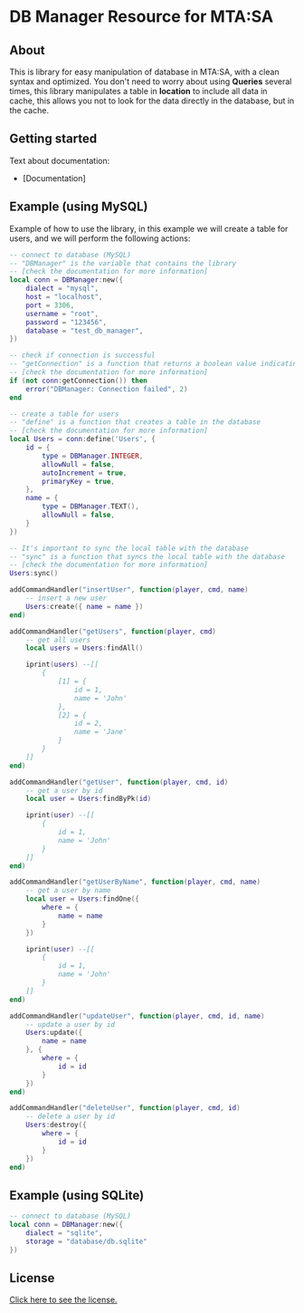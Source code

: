 # DB Manager Resource for MTA:SA

## About

This is library for easy manipulation of database in MTA:SA, with a clean syntax and optimized. You don't need to worry about using **Queries** several times, this library manipulates a table in **location** to include all data in cache, this allows you not to look for the data directly in the database, but in the cache.

## Getting started
Text about documentation:

- [Documentation]

## Example (using MySQL)

Example of how to use the library, in this example we will create a table for users, and we will perform the following actions:

```lua
-- connect to database (MySQL)
-- "DBManager" is the variable that contains the library 
-- [check the documentation for more information]
local conn = DBManager:new({
    dialect = "mysql",
    host = "localhost",
    port = 3306,
    username = "root",
    password = "123456",
    database = "test_db_manager",
})

-- check if connection is successful
-- "getConnection" is a function that returns a boolean value indicating if the connection was successful 
-- [check the documentation for more information]
if (not conn:getConnection()) then
    error("DBManager: Connection failed", 2)
end

-- create a table for users
-- "define" is a function that creates a table in the database 
-- [check the documentation for more information]
local Users = conn:define('Users', {
    id = {
        type = DBManager.INTEGER,
        allowNull = false,
        autoIncrement = true,
        primaryKey = true,
    },
    name = {
        type = DBManager.TEXT(),
        allowNull = false,
    }
})

-- It's important to sync the local table with the database
-- "sync" is a function that syncs the local table with the database 
-- [check the documentation for more information]
Users:sync()

addCommandHandler("insertUser", function(player, cmd, name)
    -- insert a new user
    Users:create({ name = name })
end)

addCommandHandler("getUsers", function(player, cmd)
    -- get all users
    local users = Users:findAll()

    iprint(users) --[[
        {
            [1] = {
                id = 1,
                name = 'John'
            },
            [2] = {
                id = 2,
                name = 'Jane'
            }
        }
    ]]
end)

addCommandHandler("getUser", function(player, cmd, id)
    -- get a user by id
    local user = Users:findByPk(id)

    iprint(user) --[[
        {
            id = 1,
            name = 'John'
        }
    ]]
end)

addCommandHandler("getUserByName", function(player, cmd, name)
    -- get a user by name
    local user = Users:findOne({
        where = {
            name = name
        }
    })

    iprint(user) --[[
        {
            id = 1,
            name = 'John'
        }
    ]]
end)

addCommandHandler("updateUser", function(player, cmd, id, name)
    -- update a user by id
    Users:update({
        name = name
    }, {
        where = {
            id = id
        }
    })
end)

addCommandHandler("deleteUser", function(player, cmd, id)
    -- delete a user by id
    Users:destroy({
        where = {
            id = id
        }
    })
end)
```

## Example (using SQLite)

```lua
-- connect to database (MySQL)
local conn = DBManager:new({
    dialect = "sqlite",
    storage = "database/db.sqlite"
})
```

## License

[Click here to see the license.](https://github.com/lodsdev/database-management/blob/main/MIT-LICENSE.txt)

